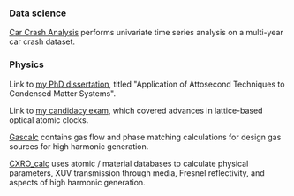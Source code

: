 <!--
**greg-codes/greg-codes** is a ✨ _special_ ✨ repository because its `README.md` (this file) appears on your GitHub profile.

Here are some ideas to get you started:

- 🔭 I’m currently working on ...
- 🌱 I’m currently learning ...
- 👯 I’m looking to collaborate on ...
- 🤔 I’m looking for help with ...
- 💬 Ask me about ...
- 📫 How to reach me: ...
- 😄 Pronouns: ...
- ⚡ Fun fact: ...
-->


### Data science

[Car Crash Analysis](https://github.com/greg-codes/CarCrash_analysis) performs univariate time series analysis on a multi-year car crash dataset.


### Physics

Link to [my PhD dissertation](https://github.com/greg-codes/dissertation), titled "Application of Attosecond Techniques to Condensed Matter Systems".

Link to [my candidacy exam](https://github.com/greg-codes/OpticalClocks), which covered advances in lattice-based optical atomic clocks.

[Gascalc](https://github.com/greg-codes/GasCalc) contains gas flow and phase matching calculations for design gas sources for high harmonic generation.

[CXRO_calc](https://github.com/greg-codes/CXRO_calc/) uses atomic / material databases to calculate physical parameters, XUV transmission through media, Fresnel reflectivity, and aspects of high harmonic generation.
